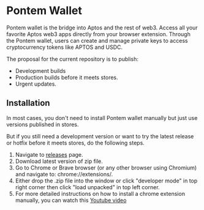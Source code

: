 # Pontem Wallet

Pontem wallet is the bridge into Aptos and the rest of web3.
Access all your favorite Aptos web3 apps directly from your browser extension. 
Through the Pontem wallet, users can create and manage private keys to access cryptocurrency tokens like APTOS and USDC.

The proposal for the current repository is to publish:

* Development builds
* Production builds before it meets stores. 
* Urgent updates.

## Installation 

In most cases, you don't need to install Pontem wallet manually but just use versions published in stores.

But if you still need a development version or want to try the latest release or hotfix before it meets stores, do the following steps.

1. Navigate to [releases](https://github.com/pontem-network/pontem-wallet/releases) page.
2. Download latest version of zip file.
3. Go to Chrome or Brave browser (or any other browser using Chromium) and navigate to: chrome://extensions/.
4. Either drop the .zip file into the window or click "developer mode" in top right corner then click "load unpacked" in top left corner.
5. For more detailed instructions on how to install a chrome extension manually, you can watch this [Youtube video](https://www.youtube.com/watch?v=vW8W19W_X0I)
